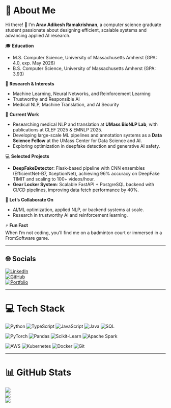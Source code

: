 # 💫 About Me

Hi there! 👋 I’m **Arav Adikesh Ramakrishnan**, a computer science graduate student passionate about designing efficient, scalable systems and advancing applied AI research.  

🎓 **Education**  
- M.S. Computer Science, University of Massachusetts Amherst (GPA: 4.0, exp. May 2026)  
- B.S. Computer Science, University of Massachusetts Amherst (GPA: 3.93)  

🔬 **Research & Interests**  
- Machine Learning, Neural Networks, and Reinforcement Learning  
- Trustworthy and Responsible AI  
- Medical NLP, Machine Translation, and AI Security  

🚀 **Current Work**  
- Researching medical NLP and translation at **UMass BioNLP Lab**, with publications at CLEF 2025 & EMNLP 2025.  
- Developing large-scale ML pipelines and annotation systems as a **Data Science Fellow** at the UMass Center for Data Science and AI.  
- Exploring optimization in deepfake detection and generative AI safety.  

💻 **Selected Projects**  
- **DeepFakeDetector**: Flask-based pipeline with CNN ensembles (EfficientNet-B7, XceptionNet), achieving 96% accuracy on DeepFake TIMIT and scaling to 100+ videos/hour.  
- **Gear Locker System**: Scalable FastAPI + PostgreSQL backend with CI/CD pipelines, improving data fetch performance by 40%.  

🤝 **Let’s Collaborate On**  
- AI/ML optimization, applied NLP, or backend systems at scale.  
- Research in trustworthy AI and reinforcement learning.  

⚡ **Fun Fact**  
When I’m not coding, you’ll find me on a badminton court or immersed in a FromSoftware game.  

---

## 🌐 Socials
[![LinkedIn](https://img.shields.io/badge/LinkedIn-%230077B5.svg?logo=linkedin&logoColor=white)](https://linkedin.com/in/aravadikesh)  
[![GitHub](https://img.shields.io/badge/GitHub-%23121011.svg?logo=github&logoColor=white)](https://github.com/aravadikesh)  
[![Portfolio](https://img.shields.io/badge/Portfolio-%23000000.svg?logo=vercel&logoColor=white)](https://aravadikesh.vercel.app/)  

---

# 💻 Tech Stack
![Python](https://img.shields.io/badge/python-3670A0?style=for-the-badge&logo=python&logoColor=ffdd54) 
![TypeScript](https://img.shields.io/badge/typescript-%23007ACC.svg?style=for-the-badge&logo=typescript&logoColor=white) 
![JavaScript](https://img.shields.io/badge/javascript-%23323330.svg?style=for-the-badge&logo=javascript&logoColor=%23F7DF1E) 
![Java](https://img.shields.io/badge/java-%23ED8B00.svg?style=for-the-badge&logo=openjdk&logoColor=white) 
![SQL](https://img.shields.io/badge/SQL-%23007396.svg?style=for-the-badge&logo=postgresql&logoColor=white)  

![PyTorch](https://img.shields.io/badge/PyTorch-%23EE4C2C.svg?style=for-the-badge&logo=PyTorch&logoColor=white) 
![Pandas](https://img.shields.io/badge/pandas-%23150458.svg?style=for-the-badge&logo=pandas&logoColor=white) 
![Scikit-Learn](https://img.shields.io/badge/scikit--learn-%23F7931E.svg?style=for-the-badge&logo=scikit-learn&logoColor=white) 
![Apache Spark](https://img.shields.io/badge/Apache%20Spark-E25A1C?style=for-the-badge&logo=apachespark&logoColor=white)  

![AWS](https://img.shields.io/badge/AWS-%23FF9900.svg?style=for-the-badge&logo=amazon-aws&logoColor=white) 
![Kubernetes](https://img.shields.io/badge/kubernetes-%23326ce5.svg?style=for-the-badge&logo=kubernetes&logoColor=white) 
![Docker](https://img.shields.io/badge/docker-%230db7ed.svg?style=for-the-badge&logo=docker&logoColor=white) 
![Git](https://img.shields.io/badge/git-%23F05033.svg?style=for-the-badge&logo=git&logoColor=white)  

---

# 📊 GitHub Stats
![](https://github-readme-stats.vercel.app/api?username=aravadikesh&theme=dark&hide_border=false&include_all_commits=true&count_private=true)  
![](https://github-readme-streak-stats.herokuapp.com/?user=aravadikesh&theme=dark&hide_border=false)  
![](https://github-readme-stats.vercel.app/api/top-langs/?username=aravadikesh&theme=dark&hide_border=false&include_all_commits=true&count_private=true&layout=compact)  
